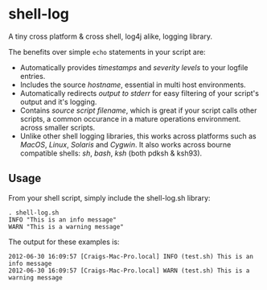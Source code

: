 shell-log
=========

A tiny cross platform & cross shell, log4j alike, logging library.

The benefits over simple `echo` statements in your script are:

-   Automatically provides _timestamps_ and _severity levels_ to your logfile
    entries.
-   Includes the source _hostname_, essential in multi host environments.
-   Automatically redirects _output to stderr_ for easy filtering of your
    script's output and it's logging.
-   Contains _source script filename_, which is great if your script calls other
    scripts, a common occurance in a mature operations environment.
    across smaller scripts.
-   Unlike other shell logging libraries, this works across platforms such as
    _MacOS_, _Linux_, _Solaris_ and _Cygwin_. It also works across bourne compatible
    shells: _sh_, _bash_, _ksh_ (both pdksh & ksh93).

Usage
-----

From your shell script, simply include the shell-log.sh library:

    . shell-log.sh
    INFO "This is an info message"
    WARN "This is a warning message"

The output for these examples is:

    2012-06-30 16:09:57 [Craigs-Mac-Pro.local] INFO (test.sh) This is an info message
    2012-06-30 16:09:57 [Craigs-Mac-Pro.local] WARN (test.sh) This is a warning message


